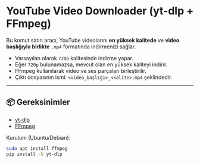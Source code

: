 # YouTube Video Downloader (yt-dlp + FFmpeg)

Bu komut satırı aracı, YouTube videolarını **en yüksek kalitede** ve **video başlığıyla birlikte** `.mp4` formatında indirmenizi sağlar.

- Varsayılan olarak `720p` kalitesinde indirme yapar.
- Eğer `720p` bulunamazsa, mevcut olan en yüksek kaliteyi indirir.
- FFmpeg kullanılarak video ve ses parçaları birleştirilir.
- Çıktı dosyasının ismi: `<video_başlığı>_<kalite>.mp4` şeklindedir.

---

## 📦 Gereksinimler

- [yt-dlp](https://github.com/yt-dlp/yt-dlp)
- [FFmpeg](https://ffmpeg.org/)

Kurulum (Ubuntu/Debian):

```bash
sudo apt install ffmpeg
pip install -U yt-dlp

